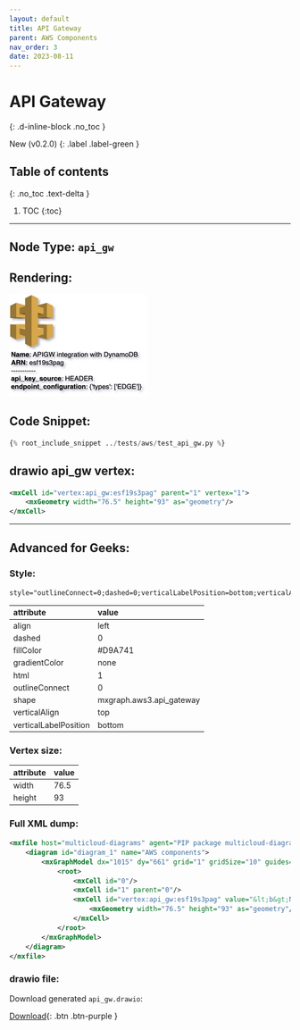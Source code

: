 ```yaml
---
layout: default
title: API Gateway
parent: AWS Components
nav_order: 3
date: 2023-08-11
---
```


# API Gateway
{: .d-inline-block .no_toc }

New (v0.2.0)
{: .label .label-green }

## Table of contents
{: .no_toc .text-delta }

1. TOC
{:toc}

---


## Node Type: ``api_gw``

## Rendering:

![lambda](output/jpg/api_gw.jpg)

## Code Snippet:

```python
{% root_include_snippet ../tests/aws/test_api_gw.py %}
```

## drawio api_gw vertex:

```xml
<mxCell id="vertex:api_gw:esf19s3pag" parent="1" vertex="1">
    <mxGeometry width="76.5" height="93" as="geometry"/>
</mxCell>
```
---

## Advanced for Geeks:

### Style:
```html
style="outlineConnect=0;dashed=0;verticalLabelPosition=bottom;verticalAlign=top;align=left;html=1;shape=mxgraph.aws3.api_gateway;fillColor=#D9A741;gradientColor=none;"
```

| attribute | value |
|:----------|:------|
|align| left |
|dashed| 0 |
|fillColor| #D9A741 |
|gradientColor| none |
|html| 1 |
|outlineConnect| 0 |
|shape| mxgraph.aws3.api_gateway |
|verticalAlign| top |
|verticalLabelPosition| bottom |

### Vertex size:

| attribute | value |
|:---------|:-----------|
| width    | 76.5  |
| height   |93|

### Full XML dump:
```xml
<mxfile host="multicloud-diagrams" agent="PIP package multicloud-diagrams. Generate resources in draw.io compatible format for Cloud infrastructure. Copyrights @ Roman Tsypuk 2023. MIT license." type="MultiCloud">
    <diagram id="diagram_1" name="AWS components">
        <mxGraphModel dx="1015" dy="661" grid="1" gridSize="10" guides="1" tooltips="1" connect="1" arrows="1" fold="1" page="1" pageScale="1" pageWidth="850" pageHeight="1100" math="0" shadow="1">
            <root>
                <mxCell id="0"/>
                <mxCell id="1" parent="0"/>
                <mxCell id="vertex:api_gw:esf19s3pag" value="&lt;b&gt;Name&lt;/b&gt;: APIGW integration with DynamoDB&lt;BR&gt;&lt;b&gt;ARN&lt;/b&gt;: esf19s3pag&lt;BR&gt;-----------&lt;BR&gt;&lt;b&gt;api_key_source&lt;/b&gt;: HEADER&lt;BR&gt;&lt;b&gt;endpoint_configuration&lt;/b&gt;: {'types': ['EDGE']}" style="outlineConnect=0;dashed=0;verticalLabelPosition=bottom;verticalAlign=top;align=left;html=1;shape=mxgraph.aws3.api_gateway;fillColor=#D9A741;gradientColor=none;" parent="1" vertex="1">
                    <mxGeometry width="76.5" height="93" as="geometry"/>
                </mxCell>
            </root>
        </mxGraphModel>
    </diagram>
</mxfile>
```

### drawio file:

Download generated ``api_gw.drawio``:

[Download](output/drawio/api_gw.drawio){: .btn .btn-purple }